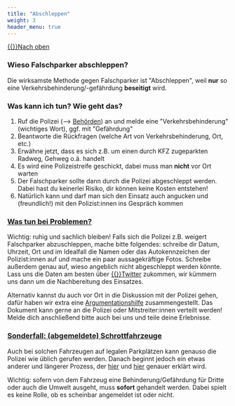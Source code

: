 ```yaml
---
title: "Abschleppen"
weight: 3
header_menu: true
---
```

[{{<icon class="fa fa-arrow-circle-o-up">}}Nach oben](#top)

### Wieso Falschparker abschleppen?

Die wirksamste Methode gegen Falschparker ist "Abschleppen", weil **nur** so eine Verkehrsbehinderung/-gefährdung **beseitigt** wird.

### Was kann ich tun? Wie geht das?

1.  Ruf die Polizei (--> [Behörden](#behörden)) an und melde eine "Verkehrsbehinderung" (wichtiges Wort), ggf. mit "Gefährdung"
2.  Beantworte die Rückfragen (welche Art von Verkehrsbehinderung, Ort, etc.)
3.  Erwähne jetzt, dass es sich z.B. um einen durch KFZ zugeparkten Radweg, Gehweg o.ä. handelt
4.  Es wird eine Polizeistreife geschickt, dabei muss man **nicht** vor Ort warten
5.  Der Falschparker sollte dann durch die Polizei abgeschleppt werden. Dabei hast du keinerlei Risiko, dir können keine Kosten entstehen!
6.  Natürlich kann und darf man sich den Einsatz auch angucken und (freundlich!) mit den Polizist:innen ins Gespräch kommen

<a href="#abschleppen_probleme"><h3 id=abschleppen_probleme>Was tun bei Problemen?</h3></a>

Wichtig: ruhig und sachlich bleiben! Falls sich die Polizei z.B. weigert Falschparker abzuschleppen, mache bitte folgendes: schreibe dir Datum, Uhrzeit, Ort und im Idealfall die Namen oder das Autokennzeichen der Polizist:innen auf und mache ein paar aussagekräftige Fotos. Schreibe außerdem genau auf, wieso angeblich nicht abgeschleppt werden könnte. Lass uns die Daten am besten über [{{<icon class="fa fa-twitter">}}Twitter](https://www.twitter.com/FalschparkenFFM) zukommen, wir kümmern uns dann um die Nachbereitung des Einsatzes.

Alternativ kannst du auch vor Ort in die Diskussion mit der Polizei gehen, dafür haben wir extra eine [Argumentationshilfe](#argumentationshilfe) zusammengestellt. Das Dokument kann gerne an die Polizei oder Mitstreiter:innen verteilt werden! Melde dich anschließend bitte auch bei uns und teile deine Erlebnisse.

<a href="#abschleppen_schrottfahrzeuge"><h3 id=abschleppen_schrottfahrzeuge>Sonderfall: (abgemeldete) Schrottfahrzeuge</h3></a>

Auch bei solchen Fahrzeugen auf legalen Parkplätzen kann genauso die Polizei wie üblich gerufen werden. Danach beginnt jedoch ein etwas anderer und längerer Prozess, der [hier](https://www.stvv.frankfurt.de/download/ST_977_2020.pdf) und [hier](https://www.fnp.de/frankfurt/wenn-autowracks-parkplaetze-blockieren-90898294.html) genauer erklärt wird.

Wichtig: sofern von dem Fahrzeug eine Behinderung/Gefährdung für Dritte oder auch die Umwelt ausgeht, muss **sofort** gehandelt werden. Dabei spielt es keine Rolle, ob es scheinbar angemeldet ist oder nicht.
